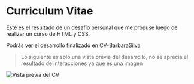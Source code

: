 
# Curriculum Vitae

Este es el resultado de un desafío personal que me propuse luego de realizar un curso de HTML y CSS. 

Podrás ver el desarrollo finalizado en [CV-BarbaraSilva](https://luzsilva.github.io/CV_html/)

>Lo siguiente es solo una vista previa del desarrollo, no se aprecia el resultado de interacciones ya que es una imagen

![Vista previa del CV](https://user-images.githubusercontent.com/88005087/230968991-1b54b15e-9217-44c6-9a3b-3b5569113bea.png)

